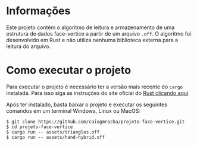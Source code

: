 # Informações

Este projeto contém o algoritmo de leitura e armazenamento de uma estrutura de dados face-vertice a partir de um arquivo `.off`. O algoritmo foi desenvolvido em Rust e não utiliza nenhuma biblioteca externa para a leitura do arquivo.

# Como executar o projeto

Para executar o projeto é necessário ter a versão mais recente do `cargo` instalada. Para isso siga as instruções do site oficial do [Rust clicando aqui](https://www.rust-lang.org/pt-BR/tools/install).

Após ter instalado, basta baixar o projeto e executar os seguintes comandos em um terminal Windows, Linux ou MacOS:

```shell
$ git clone https://github.com/caiogmrocha/projeto-face-vertice.git
$ cd projeto-face-vertice
$ cargo run -- assets/triangles.off
$ cargo run -- assets/hand-hybrid.off
```